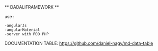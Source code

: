 ** DADALIFRAMEWORK **

use :

	-angularJs
	-angularMaterial
	-server with PDO PHP

DOCUMENTATION TABLE:
https://github.com/daniel-nagy/md-data-table